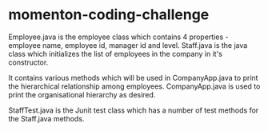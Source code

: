 # momenton-coding-challenge

Employee.java is the employee class which contains 4 properties - employee name, employee id, manager id and level.
Staff.java is the java class which initializes the list of employees in the company in it's constructor.

It contains various methods which will be used in CompanyApp.java to print the hierarchical relationship among employees.
CompanyApp.java is used to print the organisational hierarchy as desired.

StaffTest.java is the Junit test class which has a number of test methods for the Staff.java methods.
